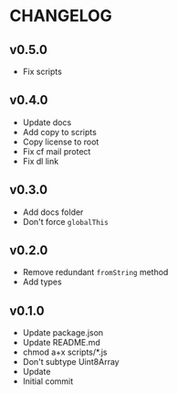 # CHANGELOG

## v0.5.0
* Fix scripts

## v0.4.0
* Update docs
* Add copy to scripts
* Copy license to root
* Fix cf mail protect
* Fix dl link

## v0.3.0
* Add docs folder
* Don't force `globalThis`

## v0.2.0
* Remove redundant `fromString` method
* Add types

## v0.1.0
* Update package.json
* Update README.md
* chmod a+x scripts/*.js
* Don't subtype Uint8Array
* Update
* Initial commit